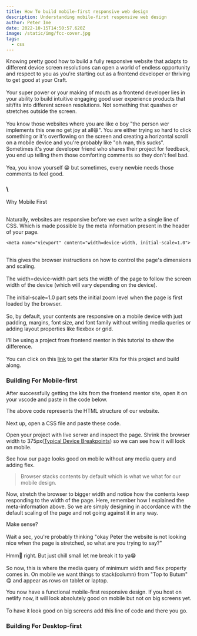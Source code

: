 ```yaml
---
title: How To build mobile-first responsive web design
description: Understanding mobile-first responsive web design
author: Peter Ime
date: 2022-10-15T14:50:57.620Z
image: /static/img/fcc-cover.jpg
tags:
  - css
---
```

Knowing pretty good how to build a fully responsive website that adapts to different device screen resolutions can open a world of endless opportunity and respect to you as you're starting out as a frontend developer or thriving to get good at your Craft.\
\
Your super power or your making of mouth as a frontend developer lies in your ability to build intuitive engaging good user experience products that sit/fits into different screen resolutions. Not something that quashes or stretches outside the screen.\
\
You know those websites where you are like o boy "the person wer implements this one no get joy at all😄". You are either trying so hard to click something or it's overflowing on the screen and creating a horizontal scroll on a mobile device and you're probably like "oh man, this sucks". Sometimes it's your developer friend who shares their project for feedback, you end up telling them those comforting comments so they don't feel bad.\
\
Yea, you know yourself 😁 but sometimes, every newbie needs those comments to feel good.

### \
Why Mobile First

\
Naturally, websites are responsive before we even write a single line of CSS. Which is made possible by the meta information present in the header of your page.

```
<meta name="viewport" content="width=device-width, initial-scale=1.0">
```

\
This gives the browser instructions on how to control the page's dimensions and scaling.\
\
The width=device-width part sets the width of the page to follow the screen width of the device (which will vary depending on the device).\
\
The initial-scale=1.0 part sets the initial zoom level when the page is first loaded by the browser.\
\
So, by default, your contents are responsive on a mobile device with just padding, margins, font size, and font family without writing media queries or adding layout properties like flexbox or grid.

I'll be using a project from frontend mentor in this tutorial to show the difference.\
\
You can click on this [link](https://www.frontendmentor.io/challenges/social-proof-section-6e0qTv_bA) to get the starter Kits for this project and build along.



### Building For Mobile-first

After successfully getting the kits from the frontend mentor site, open it on your vscode and paste in the code below.



The above code represents the HTML structure of our website.\
\
Next up, open a CSS file and paste these code.

Open your project with live server and inspect the page. Shrink the browser width to 375px([](https://www.w3schools.com/css/css_rwd_mediaqueries.asp)[Typical Device Breakpoints](https://www.w3schools.com/css/css_rwd_mediaqueries.asp)) so we can see how it will look on mobile.

See how our page looks good on mobile without any media query and adding flex.

> Browser stacks contents by default which is what we what for our mobile design.

Now, stretch the browser to bigger width and notice how the contents keep responding to the width of the page. Here, remember how I explained the meta-information above. So we are simply designing in accordance with the default scaling of the page and not going against it in any way.

Make sense?\
\
Wait a sec, you're probably thinking "okay Peter the website is not looking nice when the page is stretched, so what are you trying to say?"\
\
Hmm🤪 right. But just chill small let me break it to ya😁\
\
So now, this is where the media query of minimum width and flex property comes in. On mobile we want things to stack(column) from "Top to Butum" 😋 and appear as rows on tablet or laptop.

You now have a functional mobile-first responsive design. If you host on netlify now, it will look absolutely good on mobile but not on big screens yet.\
\
To have it look good on big screens add this line of code and there you go.



### Building For Desktop-first